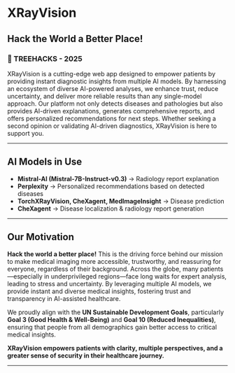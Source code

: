 # XRayVision  

## Hack the World a Better Place!  

### 🌲 TREEHACKS - 2025  

XRayVision is a cutting-edge web app designed to empower patients by providing instant diagnostic insights from multiple AI models. By harnessing an ecosystem of diverse AI-powered analyses, we enhance trust, reduce uncertainty, and deliver more reliable results than any single-model approach. Our platform not only detects diseases and pathologies but also provides AI-driven explanations, generates comprehensive reports, and offers personalized recommendations for next steps. Whether seeking a second opinion or validating AI-driven diagnostics, XRayVision is here to support you.  

---

## AI Models in Use  

- **Mistral-AI (Mistral-7B-Instruct-v0.3)** → Radiology report explanation  
- **Perplexity** → Personalized recommendations based on detected diseases  
- **TorchXRayVision, CheXagent, MedImageInsight** → Disease prediction  
- **CheXagent** → Disease localization & radiology report generation  

---

## Our Motivation  

**Hack the world a better place!** This is the driving force behind our mission to make medical imaging more accessible, trustworthy, and reassuring for everyone, regardless of their background. Across the globe, many patients—especially in underprivileged regions—face long waits for expert analysis, leading to stress and uncertainty. By leveraging multiple AI models, we provide instant and diverse medical insights, fostering trust and transparency in AI-assisted healthcare.  

We proudly align with the **UN Sustainable Development Goals**, particularly **Goal 3 (Good Health & Well-Being)** and **Goal 10 (Reduced Inequalities)**, ensuring that people from all demographics gain better access to critical medical insights.  

**XRayVision empowers patients with clarity, multiple perspectives, and a greater sense of security in their healthcare journey.**  

---
